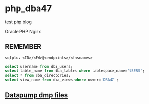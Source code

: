 # php_dba47
test php blog

Oracle PHP Nginx

## REMEMBER

```
sqlplus <ID>/<PW>@<endpoints>/<tnsnames>
```

```sql
select username from dba_users;
select table_name from dba_tables where tablespace_name='USERS';
select * from dba_directories;
select view_name from dba_views where owner='DBA47';
```

## [Datapump dmp files](//lastone9182.github.io/2016/06/14/rds-datapump.html)
